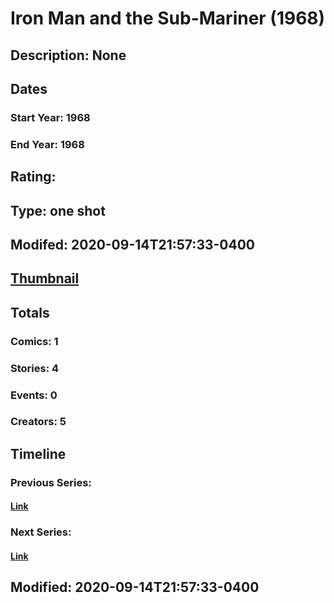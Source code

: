 # Iron Man and the Sub-Mariner (1968)
## Description: None
## Dates
### Start Year: 1968
### End Year: 1968
## Rating: 
## Type: one shot
## Modifed: 2020-09-14T21:57:33-0400
## [Thumbnail](http://i.annihil.us/u/prod/marvel/i/mg/5/d0/5a9035d45aa06.jpg)
## Totals
### Comics: 1
### Stories: 4
### Events: 0
### Creators: 5
## Timeline
### Previous Series: 
#### [Link]()
### Next Series: 
#### [Link]()
## Modified: 2020-09-14T21:57:33-0400